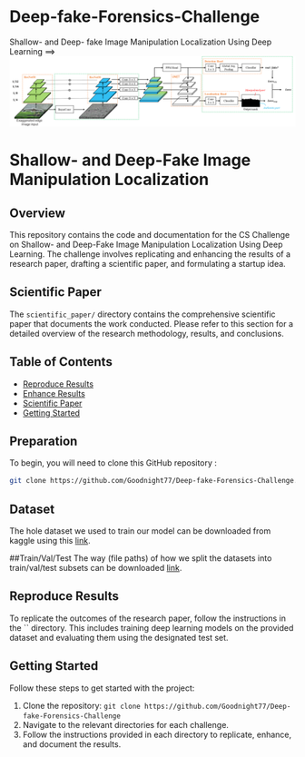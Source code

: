 # Deep-fake-Forensics-Challenge
Shallow- and Deep- fake Image Manipulation 
Localization Using Deep Learning 
==> ![](./images/network-Recovered.png)

# Shallow- and Deep-Fake Image Manipulation Localization

## Overview

This repository contains the code and documentation for the CS Challenge on Shallow- and Deep-Fake Image Manipulation Localization Using Deep Learning. The challenge involves replicating and enhancing the results of a research paper, drafting a scientific paper, and formulating a startup idea.

## Scientific Paper

The `scientific_paper/` directory contains the comprehensive scientific paper that documents the work conducted. Please refer to this section for a detailed overview of the research methodology, results, and conclusions.

## Table of Contents

- [Reproduce Results](#reproduce-results)
- [Enhance Results](#enhance-results)
- [Scientific Paper](#scientific-paper)
- [Getting Started](#getting-started)

## Preparation 
To begin, you will need to clone this GitHub repository :
```bash
git clone https://github.com/Goodnight77/Deep-fake-Forensics-Challenge.git
```
## Dataset
The hole dataset we used to train our model can be downloaded from kaggle using this [link](https://www.kaggle.com/datasets/mohamedbenticha/tsyp-cs-challenge).

##Train/Val/Test
The way (file paths) of how we split the datasets into train/val/test subsets can be downloaded [link](https://www.dropbox.com/s/opjpz9hoy5xm4um/paths.zip?dl=0).

## Reproduce Results
To replicate the outcomes of the research paper, follow the instructions in the `` directory. This includes training deep learning models on the provided dataset and evaluating them using the designated test set.


## Getting Started

Follow these steps to get started with the project:

1. Clone the repository: `git clone https://github.com/Goodnight77/Deep-fake-Forensics-Challenge`
2. Navigate to the relevant directories for each challenge.
3. Follow the instructions provided in each directory to replicate, enhance, and document the results.
